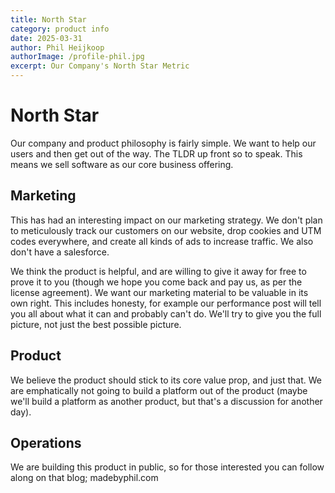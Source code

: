 ```yaml
---
title: North Star
category: product info
date: 2025-03-31
author: Phil Heijkoop
authorImage: /profile-phil.jpg
excerpt: Our Company's North Star Metric
---
```


# North Star

Our company and product philosophy is fairly simple. We want to help our users and then get out of the way. The TLDR up front so to speak. This means we sell software as our core business offering. 

## Marketing

This has had an interesting impact on our marketing strategy. We don't plan to meticulously track our customers on our website, drop cookies and UTM codes everywhere, and create all kinds of ads to increase traffic. We also don't have a salesforce. 

We think the product is helpful, and are willing to give it away for free to prove it to you (though we hope you come back and pay us, as per the license agreement). We want our marketing material to be valuable in its own right. This includes honesty, for example our performance post will tell you all about what it can and probably can't do. We'll try to give you the full picture, not just the best possible picture. 

## Product

We believe the product should stick to its core value prop, and just that. We are emphatically not going to build a platform out of the product (maybe we'll build a platform as another product, but that's a discussion for another day). 

## Operations

We are building this product in public, so for those interested you can follow along on that blog; madebyphil.com   